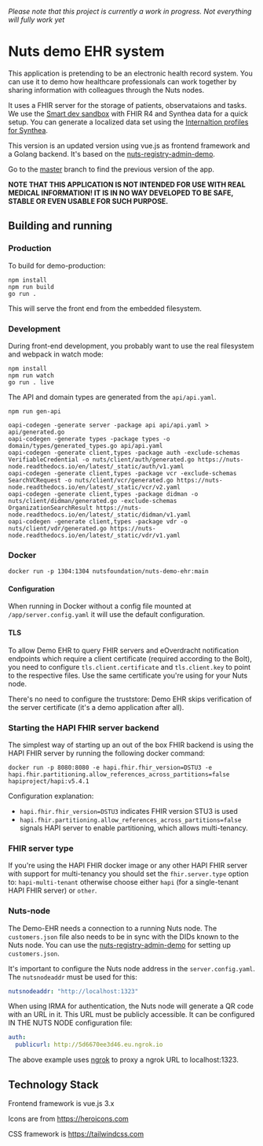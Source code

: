 _Please note that this project is currently a work in progress. Not everything
will fully work yet_

# Nuts demo EHR system

This application is pretending to be an electronic health record system. You can
use it to demo how healthcare professionals can work together by sharing
information with colleagues through the Nuts nodes.

It uses a FHIR server for the storage of patients, observataions and tasks.
We use the [Smart dev sandbox](https://github.com/smart-on-fhir/smart-dev-sandbox) with FHIR R4 and Synthea data
for a quick setup. You can generate a localized data set using the [Internaltion profiles for Synthea](https://github.com/synthetichealth/synthea-international).

This version is an updated version using vue.js as frontend framework and a Golang backend. It's based on the [nuts-registry-admin-demo](https://github.com/nuts-foundation/nuts-registry-admin-demo).

Go to the [master](https://github.com/nuts-foundation/nuts-registry-admin-demo/tree/master/) branch to find the previous version of the app.

**NOTE THAT THIS APPLICATION IS NOT INTENDED FOR USE WITH REAL MEDICAL
INFORMATION! IT IS IN NO WAY DEVELOPED TO BE SAFE, STABLE OR EVEN USABLE FOR
SUCH PURPOSE.**

## Building and running
### Production
To build for demo-production:

```shell
npm install
npm run build
go run .
```

This will serve the front end from the embedded filesystem.
### Development

During front-end development, you probably want to use the real filesystem and webpack in watch mode:

```shell
npm install
npm run watch
go run . live
```

The API and domain types are generated from the `api/api.yaml`.
```shell
npm run gen-api

oapi-codegen -generate server -package api api/api.yaml > api/generated.go
oapi-codegen -generate types -package types -o domain/types/generated_types.go api/api.yaml
oapi-codegen -generate client,types -package auth -exclude-schemas VerifiableCredential -o nuts/client/auth/generated.go https://nuts-node.readthedocs.io/en/latest/_static/auth/v1.yaml
oapi-codegen -generate client,types -package vcr -exclude-schemas SearchVCRequest -o nuts/client/vcr/generated.go https://nuts-node.readthedocs.io/en/latest/_static/vcr/v2.yaml
oapi-codegen -generate client,types -package didman -o nuts/client/didman/generated.go -exclude-schemas OrganizationSearchResult https://nuts-node.readthedocs.io/en/latest/_static/didman/v1.yaml
oapi-codegen -generate client,types -package vdr -o nuts/client/vdr/generated.go https://nuts-node.readthedocs.io/en/latest/_static/vdr/v1.yaml
```

### Docker
```shell
docker run -p 1304:1304 nutsfoundation/nuts-demo-ehr:main
```

#### Configuration
When running in Docker without a config file mounted at `/app/server.config.yaml` it will use the default configuration.

#### TLS

To allow Demo EHR to query FHIR servers and eOverdracht notification endpoints which require a client certificate (required according to the Bolt),
you need to configure `tls.client.certificate` and `tls.client.key` to point to the respective files.
Use the same certificate you're using for your Nuts node.

There's no need to configure the truststore: Demo EHR skips verification of the server certificate (it's a demo application after all).

### Starting the HAPI FHIR server backend

The simplest way of starting up an out of the box FHIR backend is using the HAPI FHIR server by running the following docker command:

```shell
docker run -p 8080:8080 -e hapi.fhir.fhir_version=DSTU3 -e hapi.fhir.partitioning.allow_references_across_partitions=false hapiproject/hapi:v5.4.1
```

Configuration explanation:
- `hapi.fhir.fhir_version=DSTU3` indicates FHIR version STU3 is used
- `hapi.fhir.partitioning.allow_references_across_partitions=false` signals HAPI server to enable partitioning, which allows multi-tenancy.

### FHIR server type

If you're using the HAPI FHIR docker image or any other HAPI FHIR server with support for multi-tenancy you should set the `fhir.server.type` option to: `hapi-multi-tenant` otherwise choose either `hapi` (for a single-tenant HAPI FHIR server) or `other`.

### Nuts-node

The Demo-EHR needs a connection to a running Nuts node. The `customers.json` file also needs to be in sync with the DIDs known to the Nuts node.
You can use the [nuts-registry-admin-demo](https://github.com/nuts-foundation/nuts-registry-admin-demo) for setting up `customers.json`.

It's important to configure the Nuts node address in the `server.config.yaml`. The `nutsnodeaddr` must be used for this:

```yaml
nutsnodeaddr: "http://localhost:1323"
```

When using IRMA for authentication, the Nuts node will generate a QR code with an URL in it. This URL must be publicly accessible.
It can be configured IN THE NUTS NODE configuration file:

```yaml
auth:
  publicurl: http://5d6670ee3d46.eu.ngrok.io
```

The above example uses [ngrok](https://ngrok.io) to proxy a ngrok URL to localhost:1323.

## Technology Stack

Frontend framework is vue.js 3.x

Icons are from https://heroicons.com

CSS framework is https://tailwindcss.com
